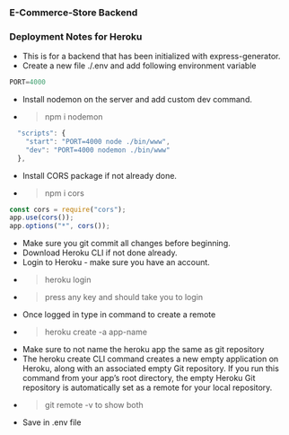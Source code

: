 ### E-Commerce-Store Backend



### Deployment Notes for Heroku

* This is for a backend that has been initialized with express-generator.
* Create a new file ./.env and add following environment variable
```javascript
PORT=4000
```
* Install nodemon on the server and add custom dev command.
* > npm i nodemon
```javascript
  "scripts": {
    "start": "PORT=4000 node ./bin/www",
    "dev": "PORT=4000 nodemon ./bin/www"
  },
```
* Install CORS package if not already done.
* > npm i cors
```javascript
const cors = require("cors");
app.use(cors());
app.options("*", cors());
```

* Make sure you git commit all changes before beginning.
* Download Heroku CLI if not done already.
* Login to Heroku - make sure you have an account.
* > heroku login
* > press any key and should take you to login
* Once logged in type in command to create a remote 
* > heroku create -a app-name
* Make sure to not name the heroku app the same as git repository
* The heroku create CLI command creates a new empty application on Heroku, along with an associated empty Git repository. If you run this command from your app’s root directory, the empty Heroku Git repository is automatically set as a remote for your local repository.
* > git remote -v to show both 
* Save in .env file 